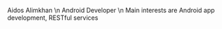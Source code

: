 Aidos Alimkhan \n
Android Developer \n
Main interests are Android app development, RESTful services



<!---
aidoskeen/aidoskeen is a ✨ special ✨ repository because its `README.md` (this file) appears on your GitHub profile.
You can click the Preview link to take a look at your changes.
--->
